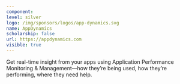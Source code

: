 ```yaml
---
component:
level: silver
logo: /img/sponsors/logos/app-dynamics.svg
name: AppDynamics
scholarship: false
url: https://appdynamics.com
visible: true
---
```


Get real-time insight from your apps using Application Performance Monitoring & Management—how they’re being used, how they’re performing, where they need help.
